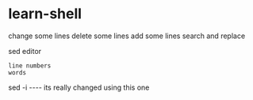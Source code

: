 # learn-shell

change some lines
delete some lines
add some lines
search and replace

sed editor

    line numbers
    words 

sed -i  ---- its really changed using this one